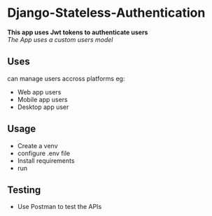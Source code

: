 # Django-Stateless-Authentication
**This app uses Jwt tokens to authenticate users** <br>
_The App uses a custom users model_

## Uses
can manage users accross platforms eg:
* Web app users
* Mobile app users
* Desktop app user

## Usage
* Create a venv
* configure .env file
* Install requirements
* run

## Testing
* Use Postman to test the APIs

